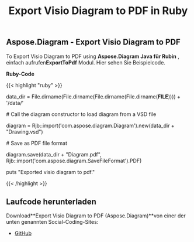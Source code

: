 ﻿---
title: Export Visio Diagram to PDF in Ruby
type: docs
weight: 40
url: /de/java/export-visio-diagram-to-pdf-in-ruby/
---
## **Aspose.Diagram - Export Visio Diagram to PDF**
To Export Visio Diagram to PDF using **Aspose.Diagram Java für Rubin** , einfach aufrufen**ExportToPdf** Modul. Hier sehen Sie Beispielcode.

**Ruby-Code**

{{< highlight "ruby" >}}

 data_dir = File.dirname(File.dirname(File.dirname(File.dirname(__FILE__)))) + '/data/'

\# Call the diagram constructor to load diagram from a VSD file

diagram = Rjb::import('com.aspose.diagram.Diagram').new(data_dir + "Drawing.vsd")

\# Save as PDF file format

diagram.save(data_dir + "Diagram.pdf", Rjb::import('com.aspose.diagram.SaveFileFormat').PDF)

puts "Exported visio diagram to pdf."

{{< /highlight >}}
## **Laufcode herunterladen**
Download**Export Visio Diagram to PDF (Aspose.Diagram)**von einer der unten genannten Social-Coding-Sites:

- [GitHub](https://github.com/asposediagram/Aspose.Diagram-for-Java/blob/master/Plugins/Aspose_Diagram_Java_for_Ruby/lib/asposediagramjava/Export/exporttopdf.rb)
